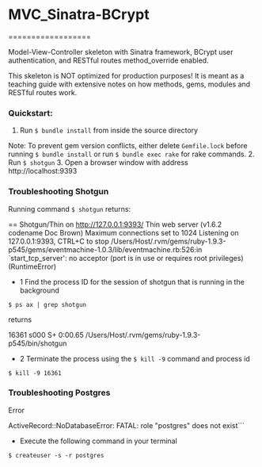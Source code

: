 # MVC_Sinatra-BCrypt
==================

Model-View-Controller skeleton with Sinatra framework, BCrypt user authentication, and RESTful
routes method_override enabled.

This skeleton is NOT optimized for production purposes!
It is meant as a teaching guide with extensive notes on how methods, gems, modules and RESTful routes work.

### Quickstart:
1. Run ```$ bundle install``` from inside the source directory

Note: To prevent gem version conflicts, either delete `Gemfile.lock` before running
```$ bundle install``` or run ```$ bundle exec rake``` for rake commands.
2. Run ```$ shotgun```
3. Open a browser window with address http://localhost:9393


### Troubleshooting Shotgun

Running command ```$ shotgun``` returns:

>>
== Shotgun/Thin on http://127.0.0.1:9393/
Thin web server (v1.6.2 codename Doc Brown)
Maximum connections set to 1024
Listening on 127.0.0.1:9393, CTRL+C to stop
/Users/Host/.rvm/gems/ruby-1.9.3-p545/gems/eventmachine-1.0.3/lib/eventmachine.rb:526:in `start_tcp_server': no acceptor (port is in use or requires root privileges) (RuntimeError)


- 1 Find the process ID for the session of shotgun that is running in the background

```$ ps ax | grep shotgun```

returns

>>
16361 s000  S+     0:00.65 /Users/Host/.rvm/gems/ruby-1.9.3-p545/bin/shotgun

- 2 Terminate the process using the ```$ kill -9``` command and process id

```$ kill -9 16361```

### Troubleshooting Postgres

Error

>>
ActiveRecord::NoDatabaseError: FATAL:  role "postgres" does not exist```

- Execute the following command in your terminal

```$ createuser -s -r postgres```
